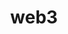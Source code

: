 ---
title: web3
description: Web3 is the next generation of the internet, built on decentralized technologies like blockchain. 
link:
---